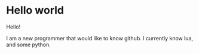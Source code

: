 # Hello world

Hello!

I am a new programmer that would like to know github. I currently know lua, and some python.
